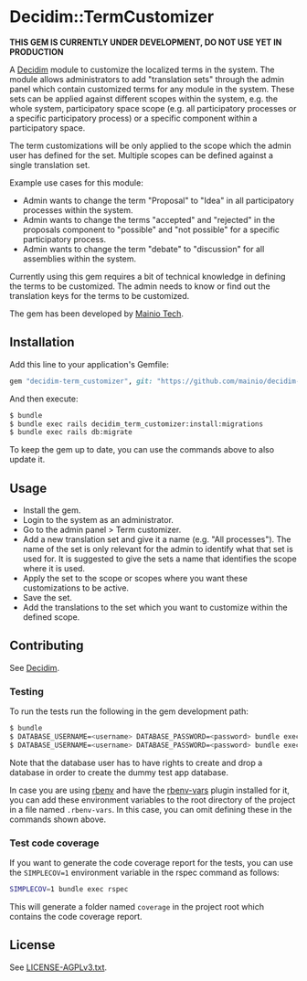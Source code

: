 # Decidim::TermCustomizer

**THIS GEM IS CURRENTLY UNDER DEVELOPMENT, DO NOT USE YET IN PRODUCTION**

A [Decidim](https://github.com/decidim/decidim) module to customize the
localized terms in the system. The module allows administrators to add
"translation sets" through the admin panel which contain customized terms for
any module in the system. These sets can be applied against different scopes
within the system, e.g. the whole system, participatory space scope (e.g. all
participatory processes or a specific participatory process) or a specific
component within a participatory space.

The term customizations will be only applied to the scope which the admin user
has defined for the set. Multiple scopes can be defined against a single
translation set.

Example use cases for this module:

- Admin wants to change the term "Proposal" to "Idea" in all participatory
  processes within the system.
- Admin wants to change the terms "accepted" and "rejected" in the proposals
  component to "possible" and "not possible" for a specific participatory
  process.
- Admin wants to change the term "debate" to "discussion" for all assemblies
  within the system.

Currently using this gem requires a bit of technical knowledge in defining the
terms to be customized. The admin needs to know or find out the translation keys
for the terms to be customized.

The gem has been developed by [Mainio Tech](https://www.mainiotech.fi/).

## Installation

Add this line to your application's Gemfile:

```ruby
gem "decidim-term_customizer", git: "https://github.com/mainio/decidim-module-term_customizer.git"
```

And then execute:

```bash
$ bundle
$ bundle exec rails decidim_term_customizer:install:migrations
$ bundle exec rails db:migrate
```

To keep the gem up to date, you can use the commands above to also update it.

## Usage

- Install the gem.
- Login to the system as an administrator.
- Go to the admin panel > Term customizer.
- Add a new translation set and give it a name (e.g. "All processes"). The
  name of the set is only relevant for the admin to identify what that set is
  used for. It is suggested to give the sets a name that identifies the scope
  where it is used.
- Apply the set to the scope or scopes where you want these customizations to be
  active.
- Save the set.
- Add the translations to the set which you want to customize within the defined
  scope.

## Contributing

See [Decidim](https://github.com/decidim/decidim).

### Testing

To run the tests run the following in the gem development path:

```bash
$ bundle
$ DATABASE_USERNAME=<username> DATABASE_PASSWORD=<password> bundle exec rake test_app
$ DATABASE_USERNAME=<username> DATABASE_PASSWORD=<password> bundle exec rspec
```

Note that the database user has to have rights to create and drop a database in
order to create the dummy test app database.

In case you are using [rbenv](https://github.com/rbenv/rbenv) and have the
[rbenv-vars](https://github.com/rbenv/rbenv-vars) plugin installed for it, you
can add these environment variables to the root directory of the project in a
file named `.rbenv-vars`. In this case, you can omit defining these in the
commands shown above.

### Test code coverage

If you want to generate the code coverage report for the tests, you can use
the `SIMPLECOV=1` environment variable in the rspec command as follows:

```bash
SIMPLECOV=1 bundle exec rspec
```

This will generate a folder named `coverage` in the project root which contains
the code coverage report.

## License

See [LICENSE-AGPLv3.txt](LICENSE-AGPLv3.txt).
